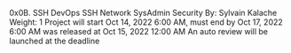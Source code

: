 0x0B. SSH
DevOps
SSH
Network
SysAdmin
Security
 By: Sylvain Kalache
 Weight: 1
 Project will start Oct 14, 2022 6:00 AM, must end by Oct 17, 2022 6:00 AM
 was released at Oct 15, 2022 12:00 AM
 An auto review will be launched at the deadline
